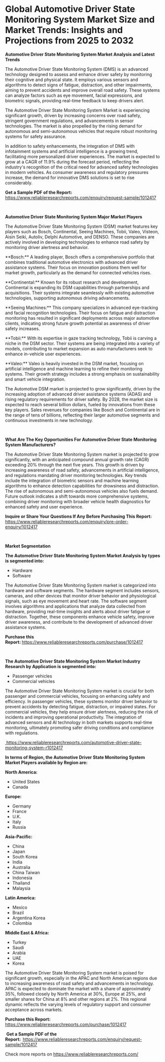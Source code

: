 <p><h1>Global Automotive Driver State Monitoring System Market Size and Market Trends: Insights and Projections from 2025 to 2032</h1></p><p><strong>Automotive Driver State Monitoring System Market Analysis and Latest Trends</strong></p>
<p><p>The Automotive Driver State Monitoring System (DMS) is an advanced technology designed to assess and enhance driver safety by monitoring their cognitive and physical state. It employs various sensors and algorithms to detect signs of fatigue, distraction, and other impairments, aiming to prevent accidents and improve overall road safety. These systems can analyze factors such as eye movement, facial expressions, and biometric signals, providing real-time feedback to keep drivers alert.</p><p>The Automotive Driver State Monitoring System Market is experiencing significant growth, driven by increasing concerns over road safety, stringent government regulations, and advancements in sensor technologies. The market is also propelled by the rising demand for autonomous and semi-autonomous vehicles that require robust monitoring systems for safety assurance. </p><p>In addition to safety enhancements, the integration of DMS with infotainment systems and artificial intelligence is a growing trend, facilitating more personalized driver experiences. The market is expected to grow at a CAGR of 11.9% during the forecast period, reflecting the industry's recognition of the critical need for advanced safety technologies in modern vehicles. As consumer awareness and regulatory pressures increase, the demand for innovative DMS solutions is set to rise considerably.</p></p>
<p><strong>Get a Sample PDF of the Report:&nbsp;</strong> <a href="https://www.reliableresearchreports.com/enquiry/request-sample/1012417?utm_campaign=2771&utm_medium=2&utm_source=Github&utm_content=ia&utm_term=06032025&utm_id=automotive-driver-state-monitoring-system">https://www.reliableresearchreports.com/enquiry/request-sample/1012417</a></p>
<p>&nbsp;</p>
<p><strong>Automotive Driver State Monitoring System Major Market Players</strong></p>
<p><p>The Automotive Driver State Monitoring System (DSM) market features key players such as Bosch, Continental, Seeing Machines, Tobii, Valeo, Visteon, Aisin Seiki, Autoliv, Delphi Automotive, and DENSO. These companies are actively involved in developing technologies to enhance road safety by monitoring driver alertness and behavior.</p><p>**Bosch:** A leading player, Bosch offers a comprehensive portfolio that combines traditional automotive electronics with advanced driver assistance systems. Their focus on innovation positions them well for market growth, particularly as the demand for connected vehicles rises.</p><p>**Continental:** Known for its robust research and development, Continental is expanding its DSM capabilities through partnerships and acquisitions. Their systems integrate seamlessly with existing automotive technologies, supporting autonomous driving advancements.</p><p>**Seeing Machines:** This company specializes in advanced eye-tracking and facial recognition technologies. Their focus on fatigue and distraction monitoring has resulted in significant deployments across major automotive clients, indicating strong future growth potential as awareness of driver safety increases.</p><p>**Tobii:** With its expertise in gaze tracking technology, Tobii is carving a niche in the DSM sector. Their systems are being integrated into a variety of models, contributing to market expansion as auto manufacturers seek to enhance in-vehicle user experiences.</p><p>**Valeo:** Valeo is heavily invested in the DSM market, focusing on artificial intelligence and machine learning to refine their monitoring systems. Their growth strategy includes a strong emphasis on sustainability and smart vehicle integration.</p><p>The Automotive DSM market is projected to grow significantly, driven by the increasing adoption of advanced driver assistance systems (ADAS) and rising regulatory requirements for driver safety. By 2028, the market size is expected to reach several billion dollars, fueled by innovations from these key players. Sales revenues for companies like Bosch and Continental are in the range of tens of billions, reflecting their larger automotive segments and continuous investments in new technology.</p></p>
<p>&nbsp;</p>
<p><strong>What Are The Key Opportunities For Automotive Driver State Monitoring System Manufacturers?</strong></p>
<p><p>The Automotive Driver State Monitoring System market is projected to grow significantly, with an anticipated compound annual growth rate (CAGR) exceeding 20% through the next five years. This growth is driven by increasing awareness of road safety, advancements in artificial intelligence, and regulations mandating driver monitoring technologies. Key trends include the integration of biometric sensors and machine learning algorithms to enhance detection capabilities for drowsiness and distraction. The rise of autonomous and semi-autonomous vehicles also fuels demand. Future outlook indicates a shift towards more comprehensive systems, combining driver monitoring with broader vehicle health diagnostics for enhanced safety and user experience.</p></p>
<p><strong>Inquire or Share Your Questions If Any Before Purchasing This Report:</strong> <a href="https://www.reliableresearchreports.com/enquiry/pre-order-enquiry/1012417?utm_campaign=2771&utm_medium=2&utm_source=Github&utm_content=ia&utm_term=06032025&utm_id=automotive-driver-state-monitoring-system">https://www.reliableresearchreports.com/enquiry/pre-order-enquiry/1012417</a></p>
<p>&nbsp;</p>
<p><strong>Market Segmentation</strong></p>
<p><strong>The Automotive Driver State Monitoring System Market Analysis by types is segmented into:</strong></p>
<p><ul><li>Hardware</li><li>Software</li></ul></p>
<p><p>The Automotive Driver State Monitoring System market is categorized into hardware and software segments. The hardware segment includes sensors, cameras, and other devices that monitor driver behavior and physiological signals, such as eye movement and heart rate. The software segment involves algorithms and applications that analyze data collected from hardware, providing real-time insights and alerts about driver fatigue or distraction. Together, these components enhance vehicle safety, improve driver awareness, and contribute to the development of advanced driver assistance systems.</p></p>
<p><strong>Purchase this Report:&nbsp;</strong><a href="https://www.reliableresearchreports.com/purchase/1012417?utm_campaign=2771&utm_medium=2&utm_source=Github&utm_content=ia&utm_term=06032025&utm_id=automotive-driver-state-monitoring-system">https://www.reliableresearchreports.com/purchase/1012417</a></p>
<p>&nbsp;</p>
<p><strong>The Automotive Driver State Monitoring System Market Industry Research by Application is segmented into:</strong></p>
<p><ul><li>Passenger vehicles</li><li>Commercial vehicles</li></ul></p>
<p><p>The Automotive Driver State Monitoring System market is crucial for both passenger and commercial vehicles, focusing on enhancing safety and efficiency. In passenger vehicles, these systems monitor driver behavior to prevent accidents by detecting fatigue, distraction, or impaired states. For commercial vehicles, they help ensure driver alertness, reducing the risk of incidents and improving operational productivity. The integration of advanced sensors and AI technology in both markets supports real-time monitoring, ultimately promoting safer driving conditions and compliance with regulations.</p></p>
<p><a href="https://www.reliableresearchreports.com/automotive-driver-state-monitoring-system-r1012417?utm_campaign=2771&utm_medium=2&utm_source=Github&utm_content=ia&utm_term=06032025&utm_id=automotive-driver-state-monitoring-system">&nbsp;https://www.reliableresearchreports.com/automotive-driver-state-monitoring-system-r1012417</a></p>
<p><strong>In terms of Region, the Automotive Driver State Monitoring System Market Players available by Region are:</strong></p>
<p>
    <p> <strong> North America: </strong>
        <ul>
            <li>United States</li>
            <li>Canada</li>
        </ul>
        </p> 
    <p> <strong> Europe: </strong>
        <ul>
            <li>Germany</li>
            <li>France</li>
            <li>U.K.</li>
            <li>Italy</li>
            <li>Russia</li>
        </ul>
        </p> 
    <p> <strong> Asia-Pacific: </strong>
        <ul>
            <li>China</li>
            <li>Japan</li>
            <li>South Korea</li>
            <li>India</li>
            <li>Australia</li>
            <li>China Taiwan</li>
            <li>Indonesia</li>
            <li>Thailand</li>
            <li>Malaysia</li>
        </ul>
        </p> 
    <p> <strong> Latin America: </strong>
        <ul>
            <li>Mexico</li>
            <li>Brazil</li>
            <li>Argentina Korea</li>
            <li>Colombia</li>
        </ul>
        </p> 
    <p> <strong> Middle East & Africa: </strong>
        <ul>
            <li>Turkey</li>
            <li>Saudi</li>
            <li>Arabia</li>
            <li>UAE</li>
            <li>Korea</li>
        </ul>
    </p>
    </p>
<p><p>The Automotive Driver State Monitoring System market is poised for significant growth, especially in the APAC and North American regions due to increasing awareness of road safety and advancements in technology. APAC is expected to dominate the market with a share of approximately 35%, followed closely by North America at 30%, Europe at 25%, and smaller shares for China at 8% and other regions at 2%. This regional dynamic reflects the varying levels of regulatory support and consumer acceptance across markets.</p></p>
<p><strong>Purchase this Report: </strong><a href="https://www.reliableresearchreports.com/purchase/1012417?utm_campaign=2771&utm_medium=2&utm_source=Github&utm_content=ia&utm_term=06032025&utm_id=automotive-driver-state-monitoring-system">https://www.reliableresearchreports.com/purchase/1012417</a></p>
<p>&nbsp;<strong>Get a Sample PDF of the Report:&nbsp;&nbsp;</strong><a href="https://www.reliableresearchreports.com/enquiry/request-sample/1012417?utm_campaign=2771&utm_medium=2&utm_source=Github&utm_content=ia&utm_term=06032025&utm_id=automotive-driver-state-monitoring-system">https://www.reliableresearchreports.com/enquiry/request-sample/1012417</a></p>
<p><strong></strong></p>
<p>Check more reports on <a href="https://www.reliableresearchreports.com/?utm_campaign=2771&utm_medium=2&utm_source=Github&utm_content=ia&utm_term=06032025&utm_id=automotive-driver-state-monitoring-system">https://www.reliableresearchreports.com/</a></p>